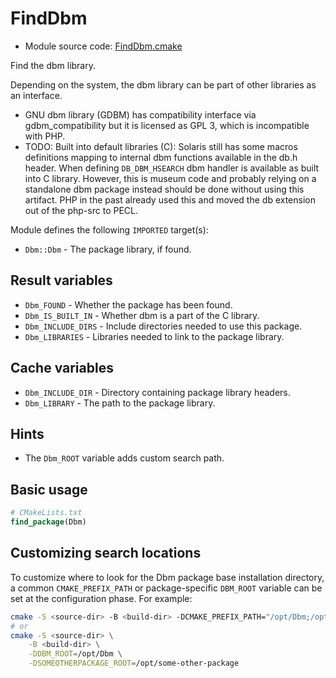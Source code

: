 <!-- This is auto-generated file. -->
# FindDbm

* Module source code: [FindDbm.cmake](https://github.com/petk/php-build-system/blob/master/cmake/cmake/modules/FindDbm.cmake)

Find the dbm library.

Depending on the system, the dbm library can be part of other libraries as an
interface.

* GNU dbm library (GDBM) has compatibility interface via gdbm_compatibility but
  it is licensed as GPL 3, which is incompatible with PHP.
* TODO: Built into default libraries (C): Solaris still has some macros
  definitions mapping to internal dbm functions available in the db.h header.
  When defining `DB_DBM_HSEARCH` dbm handler is available as built into C
  library. However, this is museum code and probably relying on a standalone dbm
  package instead should be done without using this artifact. PHP in the past
  already used this and moved the db extension out of the php-src to PECL.

Module defines the following `IMPORTED` target(s):

* `Dbm::Dbm` - The package library, if found.

## Result variables

* `Dbm_FOUND` - Whether the package has been found.
* `Dbm_IS_BUILT_IN` - Whether dbm is a part of the C library.
* `Dbm_INCLUDE_DIRS` - Include directories needed to use this package.
* `Dbm_LIBRARIES` - Libraries needed to link to the package library.

## Cache variables

* `Dbm_INCLUDE_DIR` - Directory containing package library headers.
* `Dbm_LIBRARY` - The path to the package library.

## Hints

* The `Dbm_ROOT` variable adds custom search path.

## Basic usage

```cmake
# CMakeLists.txt
find_package(Dbm)
```

## Customizing search locations

To customize where to look for the Dbm package base
installation directory, a common `CMAKE_PREFIX_PATH` or
package-specific `DBM_ROOT` variable can be set at
the configuration phase. For example:

```sh
cmake -S <source-dir> -B <build-dir> -DCMAKE_PREFIX_PATH="/opt/Dbm;/opt/some-other-package"
# or
cmake -S <source-dir> \
    -B <build-dir> \
    -DDBM_ROOT=/opt/Dbm \
    -DSOMEOTHERPACKAGE_ROOT=/opt/some-other-package
```
